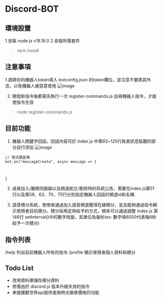# Discord-BOT
## 環境設置
1.安裝 node js v18.16.0
2.安裝所需套件
> npm install

## 注意事項
1.請將你的機器人token填入 botconfig.json 的token欄位，並注意不要將其外流，以免機器人被惡意使用
![image](https://github.com/peter6098790/Discord-BOT/assets/45934743/cad021f4-372c-458f-926f-1922d7f6142f)

2. 開發新指令後都需先執行一次 register-commands.js 註冊機器人指令，才能使指令生效
> node register-commands.js

## 目前功能
1. 機器人關鍵字回話，回話內容可於 index.js 中第83~125行負責訊息監聽的部分自行添加
![image](https://github.com/peter6098790/Discord-BOT/assets/45934743/8f06ab49-7d65-4922-a192-fbe09ad3bb60)

``` =javascript
// 程式碼區塊
bot.on("messageCreate", async message => {



}
```
2. 成員加入/離開伺服器以及頻道創立/刪除時的系統公告，需要在index.js第51行以及第58、63、70、75行分別指定機器人回話的頻道id和名稱

3. 語音積分系統，使用者通過加入語音頻道獲得在線積分，並且能夠通過指令顯示使用者目前積分。積分採用定時給予的方式，頻率可以通過調整 index.js 第146行 setInterval()中的數字改變，其單位為毫秒(ex: 數字填6000代表每6秒給予一次積分)

## 指令列表
/help 列出目前機器人所有的指令
/profile 顯示使用者個人資料和積分

## Todo List
- 改用資料庫儲存積分資料
- 修復由於 discord.js 版本升級失效的指令
- 串接魔獸世界api提供查詢時光徽章價格的功能 
